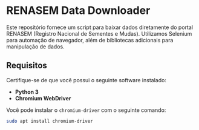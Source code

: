 # RENASEM Data Downloader

Este repositório fornece um script para baixar dados diretamente do portal RENASEM (Registro Nacional de Sementes e Mudas). Utilizamos Selenium para automação de navegador, além de bibliotecas adicionais para manipulação de dados.

## Requisitos

Certifique-se de que você possui o seguinte software instalado:

- **Python 3**
- **Chromium WebDriver**
  
Você pode instalar o `chromium-driver` com o seguinte comando:

```bash
sudo apt install chromium-driver

